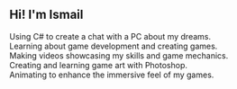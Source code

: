 ## Hi! I'm Ismail
Using C# to create a chat with a PC about my dreams.<br/>
Learning about game development and creating games.<br/>
Making videos showcasing my skills and game mechanics.<br/>
Creating and learning game art with Photoshop.<br/>
Animating to enhance the immersive feel of my games.<br/>
